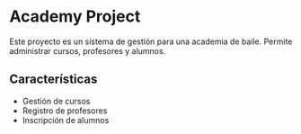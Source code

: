 # Academy Project

Este proyecto es un sistema de gestión para una academia de baile. Permite administrar cursos, profesores y alumnos.

## Características

- Gestión de cursos
- Registro de profesores
- Inscripción de alumnos
